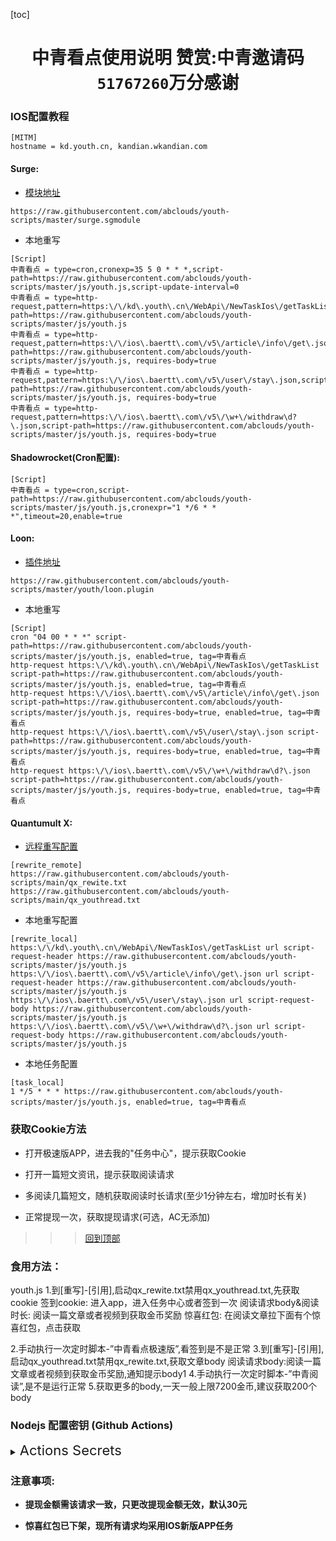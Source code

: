 

  [toc]  

 # <center> 中青看点使用说明 赞赏:中青邀请码`51767260`万分感谢</center> 

### IOS配置教程
 ```
[MITM]
hostname = kd.youth.cn, kandian.wkandian.com
 ```
#### Surge:
* [模块地址](https://raw.githubusercontent.com/abclouds/youth-scripts/master/surge.sgmodule)

 ```
https://raw.githubusercontent.com/abclouds/youth-scripts/master/surge.sgmodule
 ```
 * 本地重写
 
 ```
[Script]
中青看点 = type=cron,cronexp=35 5 0 * * *,script-path=https://raw.githubusercontent.com/abclouds/youth-scripts/master/js/youth.js,script-update-interval=0
中青看点 = type=http-request,pattern=https:\/\/kd\.youth\.cn\/WebApi\/NewTaskIos\/getTaskList,script-path=https://raw.githubusercontent.com/abclouds/youth-scripts/master/js/youth.js
中青看点 = type=http-request,pattern=https:\/\/ios\.baertt\.com\/v5\/article\/info\/get\.json,script-path=https://raw.githubusercontent.com/abclouds/youth-scripts/master/js/youth.js, requires-body=true
中青看点 = type=http-request,pattern=https:\/\/ios\.baertt\.com\/v5\/user\/stay\.json,script-path=https://raw.githubusercontent.com/abclouds/youth-scripts/master/js/youth.js, requires-body=true
中青看点 = type=http-request,pattern=https:\/\/ios\.baertt\.com\/v5\/\w+\/withdraw\d?\.json,script-path=https://raw.githubusercontent.com/abclouds/youth-scripts/master/js/youth.js, requires-body=true
```
#### Shadowrocket(Cron配置): 

```
[Script]
中青看点 = type=cron,script-path=https://raw.githubusercontent.com/abclouds/youth-scripts/master/js/youth.js,cronexpr="1 */6 * * *",timeout=20,enable=true
```
####  Loon:

* [插件地址](https://raw.githubusercontent.com/abclouds/youth-scripts/master/youth/loon.plugin)

 ```
https://raw.githubusercontent.com/abclouds/youth-scripts/master/youth/loon.plugin
 ```
* 本地重写
  
 ```
[Script]
cron "04 00 * * *" script-path=https://raw.githubusercontent.com/abclouds/youth-scripts/master/js/youth.js, enabled=true, tag=中青看点
http-request https:\/\/kd\.youth\.cn\/WebApi\/NewTaskIos\/getTaskList script-path=https://raw.githubusercontent.com/abclouds/youth-scripts/master/js/youth.js, enabled=true, tag=中青看点
http-request https:\/\/ios\.baertt\.com\/v5\/article\/info\/get\.json script-path=https://raw.githubusercontent.com/abclouds/youth-scripts/master/js/youth.js, requires-body=true, enabled=true, tag=中青看点
http-request https:\/\/ios\.baertt\.com\/v5\/user\/stay\.json script-path=https://raw.githubusercontent.com/abclouds/youth-scripts/master/js/youth.js, requires-body=true, enabled=true, tag=中青看点
http-request https:\/\/ios\.baertt\.com\/v5\/\w+\/withdraw\d?\.json script-path=https://raw.githubusercontent.com/abclouds/youth-scripts/master/js/youth.js, requires-body=true, enabled=true, tag=中青看点
```
#### Quantumult X:
   * [远程重写配置](https://raw.githubusercontent.com/abclouds/youth-scripts/main/qx_rewite.txt)
   
```
[rewrite_remote]
https://raw.githubusercontent.com/abclouds/youth-scripts/main/qx_rewite.txt
https://raw.githubusercontent.com/abclouds/youth-scripts/main/qx_youthread.txt
```
   * 本地重写配置
   
```
[rewrite_local]
https:\/\/kd\.youth\.cn\/WebApi\/NewTaskIos\/getTaskList url script-request-header https://raw.githubusercontent.com/abclouds/youth-scripts/master/js/youth.js
https:\/\/ios\.baertt\.com\/v5\/article\/info\/get\.json url script-request-header https://raw.githubusercontent.com/abclouds/youth-scripts/master/js/youth.js
https:\/\/ios\.baertt\.com\/v5\/user\/stay\.json url script-request-body https://raw.githubusercontent.com/abclouds/youth-scripts/master/js/youth.js
https:\/\/ios\.baertt\.com\/v5\/\w+\/withdraw\d?\.json url script-request-body https://raw.githubusercontent.com/abclouds/youth-scripts/master/js/youth.js
```


   * 本地任务配置
   
```
[task_local]
1 */5 * * * https://raw.githubusercontent.com/abclouds/youth-scripts/master/js/youth.js, enabled=true, tag=中青看点
```
###  获取Cookie方法
  * 打开极速版APP，进去我的"任务中心"，提示获取Cookie
  - 打开一篇短文资讯，提示获取阅读请求
  * 多阅读几篇短文，随机获取阅读时长请求(至少1分钟左右，增加时长有关)
  - 正常提现一次，获取提现请求(可选，AC无添加)
  
 >>> [回到顶部](#IOS配置教程)
 
### 食用方法：
youth.js
1.到[重写]-[引用],启动qx_rewite.txt禁用qx_youthread.txt,先获取cookie
签到cookie:
进入app，进入任务中心或者签到一次
阅读请求body&阅读时长:
阅读一篇文章或者视频到获取金币奖励
惊喜红包:
在阅读文章拉下面有个惊喜红包，点击获取

2.手动执行一次定时脚本-”中青看点极速版”,看签到是不是正常
3.到[重写]-[引用],启动qx_youthread.txt禁用qx_rewite.txt,获取文章body
阅读请求body:阅读一篇文章或者视频到获取金币奖励,通知提示body1
4.手动执行一次定时脚本-”中青阅读”,是不是运行正常
5.获取更多的body,一天一般上限7200金币,建议获取200个body

### Nodejs 配置密钥 (Github Actions)

<details>

  <summary>
    <span style="font-size:22">
       Actions Secrets 
    </span>
  </summary>  

| Name | 脚本相关YML | Value分割符 | 必须 / 可选 | 注意事项及样式(其中"xxx"代表任意字符) |
| :-------: | :------: | :-------: | ------ | ------- |
| YOUTH_HEADER | <span style="font-size:18; color:#0000ff"> 中青看点 youth.yml </span> |  #或者换行  | 必须 | 请求地址:  "https://kd.youth.cn/WebApi/NewTaskIos/getTaskList"，  <br>中青签到请求头引用: uid=xxx&cookie_id=xxx&cookie=xxx |
| YOUTH_ARTBODY | 同上 | &或者换行 | 必须 | 请求地址: "https://ios.baertt.com/v5/article/complete"， <br>阅读请求体: p=xxx |
| YOUTH_TIME | 同上 | &或者换行 | 必须 | 请求地址: "https://ios.baertt.com/v5/user/stay.json"，  <br>阅读时长请求体: p=xxx |
| YOUTH_NOTIFY_CONTROL | 同上 | true/false | 可选 | 中青通知开关 <br>默认当转盘次数为50或者100并且余额大于10元时推送通知 |
|  |  |  | - |  |
| YOUTH_READ | <span style="font-size:18; color:#0000ff">中青阅读 youth_read.yml</span> | &或者换行 | 必须 | 请求地址: "https://ios.baertt.com/v5/article/complete"，  <br>阅读请求体: p=xxx |
| YOUTH_START | <span style="font-size:18; color:#0000ff">中青浏览赚 youth_gain.yml</span> | & | 必须 | 请求地址: "https://ios.baertt.com/v5/task/browse_start.json"，  <br>阅读请求体: p=xxx |
| YOUTH_END | 同上 | & | 必须 | 请求地址: "https://ios.baertt.com/v5/task/browse_end.json"，  <br>阅读请求体: p=xxx |

</details>

 
### 注意事项:
 - __提现金额需该请求一致，只更改提现金额无效，默认30元__
 
 * __惊喜红包已下架，现所有请求均采用IOS新版APP任务__



  
  
  
  
  
